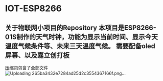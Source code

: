 # IOT-ESP8266
关于物联网小项目的Repository
本项目是ESP8266-01S制作的天气时钟，功能为显示当前时间、显示今天温度气候条件等、未来三天温度气候。
需要配备oled屏幕、以及嘉立创打板
------------

压缩包包含了全部文件
![Uploading 265ba3432e7284ad25d2c3554367166f.png…]()
